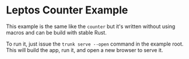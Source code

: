# Leptos Counter Example

This example is the same like the `counter` but it's written without using macros and can be build with stable Rust.

To run it, just issue the `trunk serve --open` command in the example root. This will build the app, run it, and open a new browser to serve it.
